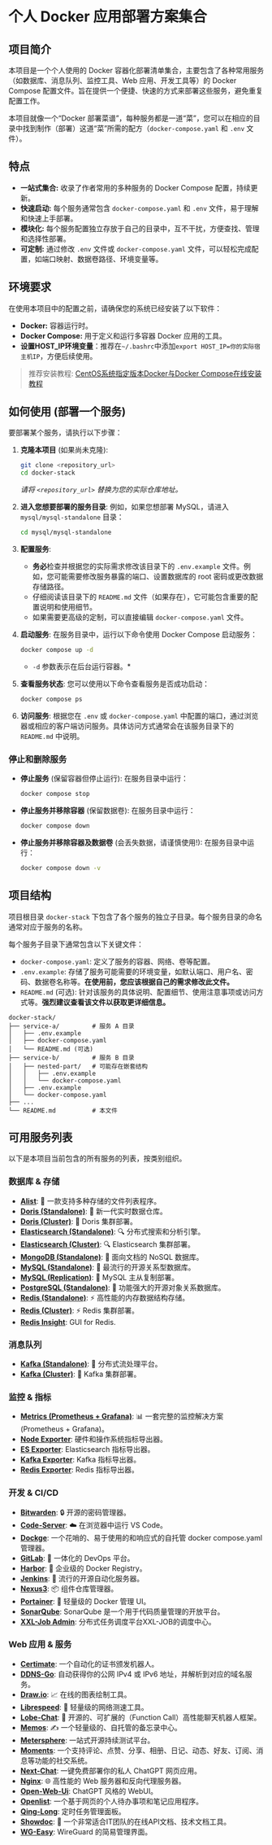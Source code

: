 # 个人 Docker 应用部署方案集合

## 项目简介

本项目是一个个人使用的 Docker 容器化部署清单集合，主要包含了各种常用服务（如数据库、消息队列、监控工具、Web 应用、开发工具等）的 Docker Compose 配置文件。旨在提供一个便捷、快速的方式来部署这些服务，避免重复配置工作。

本项目就像一个“Docker 部署菜谱”，每种服务都是一道“菜”，您可以在相应的目录中找到制作（部署）这道“菜”所需的配方（`docker-compose.yaml` 和 `.env` 文件）。

## 特点

*   **一站式集合:** 收录了作者常用的多种服务的 Docker Compose 配置，持续更新。
*   **快速启动:** 每个服务通常包含 `docker-compose.yaml` 和 `.env` 文件，易于理解和快速上手部署。
*   **模块化:** 每个服务配置独立存放于自己的目录中，互不干扰，方便查找、管理和选择性部署。
*   **可定制:** 通过修改 `.env` 文件或 `docker-compose.yaml` 文件，可以轻松完成配置，如端口映射、数据卷路径、环境变量等。

## 环境要求

在使用本项目中的配置之前，请确保您的系统已经安装了以下软件：

*   **Docker:** 容器运行时。
*   **Docker Compose:** 用于定义和运行多容器 Docker 应用的工具。
*   **设置HOST_IP环境变量**：推荐在`~/.bashrc`中添加`export HOST_IP=你的实际宿主机IP`，方便后续使用。

> 推荐安装教程: [CentOS系统指定版本Docker与Docker Compose在线安装教程](https://lbs.wiki/pages/987e17e9/)

## 如何使用 (部署一个服务)

要部署某个服务，请执行以下步骤：

1.  **克隆本项目** (如果尚未克隆):
    ```bash
    git clone <repository_url>
    cd docker-stack
    ```
    *请将 `<repository_url>` 替换为您的实际仓库地址。*

2.  **进入您想要部署的服务目录**:
    例如，如果您想部署 MySQL，请进入 `mysql/mysql-standalone` 目录：
    ```bash
    cd mysql/mysql-standalone
    ```

3.  **配置服务**:
    *   **务必**检查并根据您的实际需求修改该目录下的 `.env.example` 文件。例如，您可能需要修改服务暴露的端口、设置数据库的 root 密码或更改数据存储路径。
    *   仔细阅读该目录下的 `README.md` 文件（如果存在），它可能包含重要的配置说明和使用细节。
    *   如果需要更高级的定制，可以直接编辑 `docker-compose.yaml` 文件。

4.  **启动服务**:
    在服务目录中，运行以下命令使用 Docker Compose 启动服务：
    ```bash
    docker compose up -d
    ```
    * `-d` 参数表示在后台运行容器。*

5.  **查看服务状态**:
    您可以使用以下命令查看服务是否成功启动：
    ```bash
    docker compose ps
    ```

6.  **访问服务**:
    根据您在 `.env` 或 `docker-compose.yaml` 中配置的端口，通过浏览器或相应的客户端访问服务。具体访问方式通常会在该服务目录下的 `README.md` 中说明。

### 停止和删除服务

*   **停止服务** (保留容器但停止运行):
    在服务目录中运行：
    ```bash
    docker compose stop
    ```
*   **停止服务并移除容器** (保留数据卷):
    在服务目录中运行：
    ```bash
    docker compose down
    ```
*   **停止服务并移除容器及数据卷** (会丢失数据，请谨慎使用!):
    在服务目录中运行：
    ```bash
    docker compose down -v
    ```

## 项目结构

项目根目录 `docker-stack` 下包含了各个服务的独立子目录。每个服务目录的命名通常对应于服务的名称。

每个服务子目录下通常包含以下关键文件：

*   `docker-compose.yaml`: 定义了服务的容器、网络、卷等配置。
*   `.env.example`: 存储了服务可能需要的环境变量，如默认端口、用户名、密码、数据卷名称等。**在使用前，您应该根据自己的需求修改此文件。**
*   `README.md` (可选): 针对该服务的具体说明、配置细节、使用注意事项或访问方式等。**强烈建议查看该文件以获取更详细信息。**

```
docker-stack/
├── service-a/         # 服务 A 目录
│   ├── .env.example
│   ├── docker-compose.yaml
│   └── README.md (可选)
├── service-b/         # 服务 B 目录
│   ├── nested-part/   # 可能存在嵌套结构
│   │   ├── .env.example
│   │   └── docker-compose.yaml
│   ├── .env.example
│   └── docker-compose.yaml
├── ...
└── README.md          # 本文件
```

## 可用服务列表

以下是本项目当前包含的所有服务的列表，按类别组织。

### 数据库 & 存储

*   [**Alist**](./alist/): 📁 一款支持多种存储的文件列表程序。
*   [**Doris (Standalone)**](./doris/doris-standalone/): 🚀 新一代实时数据仓库。
*   [**Doris (Cluster)**](./doris/doris-cluster/): 🚀 Doris 集群部署。
*   [**Elasticsearch (Standalone)**](./es/es-standalone/): 🔍 分布式搜索和分析引擎。
*   [**Elasticsearch (Cluster)**](./es/es-cluster/): 🔍 Elasticsearch 集群部署。
*   [**MongoDB (Standalone)**](./mongodb/mongodb-standalone/): 🍃 面向文档的 NoSQL 数据库。
*   [**MySQL (Standalone)**](./mysql/mysql-standalone/): 🐬 最流行的开源关系型数据库。
*   [**MySQL (Replication)**](./mysql/mysql-replication/): 🐬 MySQL 主从复制部署。
*   [**PostgreSQL (Standalone)**](./postgresql/postgresql-standalone/): 🐘 功能强大的开源对象关系数据库。
*   [**Redis (Standalone)**](./redis/redis-standalone/): ⚡ 高性能的内存数据结构存储。
*   [**Redis (Cluster)**](./redis/redis-cluster/): ⚡ Redis 集群部署。
*   [**Redis Insight**](./redis/redis-insight/):  GUI for Redis.

### 消息队列

*   [**Kafka (Standalone)**](./kafka/kafka-standalone/): 📨 分布式流处理平台。
*   [**Kafka (Cluster)**](./kafka/kafka-cluster/): 📨 Kafka 集群部署。

### 监控 & 指标

*   [**Metrics (Prometheus + Grafana)**](./metrics/): 📊 一套完整的监控解决方案 (Prometheus + Grafana)。
*   [**Node Exporter**](./exporter/node-exporter/): 硬件和操作系统指标导出器。
*   [**ES Exporter**](./exporter/es-exporter/): Elasticsearch 指标导出器。
*   [**Kafka Exporter**](./exporter/kafka-exporter/): Kafka 指标导出器。
*   [**Redis Exporter**](./exporter/redis-exporter/): Redis 指标导出器。

### 开发 & CI/CD

*   [**Bitwarden**](./bitwarden/): 🔒 开源的密码管理器。
*   [**Code-Server**](./code-server/): ☁️ 在浏览器中运行 VS Code。
*   [**Dockge**](./dockge/): 一个花哨的、易于使用的和响应式的自托管 docker compose.yaml 管理器。
*   [**GitLab**](./gitlab/): 🦊 一体化的 DevOps 平台。
*   [**Harbor**](./harbor/): 🐳 企业级的 Docker Registry。
*   [**Jenkins**](./jenkins/): 🤖 流行的开源自动化服务器。
*   [**Nexus3**](./nexus3/): 📦 组件仓库管理器。
*   [**Portainer**](./portainer/): 🐳 轻量级的 Docker 管理 UI。
*   [**SonarQube**](./sonarqube/): SonarQube 是一个用于代码质量管理的开放平台。
*   [**XXL-Job Admin**](./xxl-job-admin/): 分布式任务调度平台XXL-JOB的调度中心。

### Web 应用 & 服务

*   [**Certimate**](./certimate/): 一个自动化的证书颁发机器人。
*   [**DDNS-Go**](./ddns-go/): 自动获得你的公网 IPv4 或 IPv6 地址，并解析到对应的域名服务。
*   [**Draw.io**](./drawio/): 📈 在线的图表绘制工具。
*   [**Librespeed**](./librespeed/): 🚀 轻量级的网络测速工具。
*   [**Lobe-Chat**](./lobe-chat/): 🤖 开源的、可扩展的（Function Call）高性能聊天机器人框架。
*   [**Memos**](./memos/): ✍️ 一个轻量级的、自托管的备忘录中心。
*   [**Metersphere**](./metersphere/): 一站式开源持续测试平台。
*   [**Moments**](./moments/): 一个支持评论、点赞、分享、相册、日记、动态、好友、订阅、消息等功能的社交系统。
*   [**Next-Chat**](./next-chat/): 一键免费部署你的私人 ChatGPT 网页应用。
*   [**Nginx**](./nginx/): 🌐 高性能的 Web 服务器和反向代理服务器。
*   [**Open-Web-Ui**](./open-web-ui/): ChatGPT 风格的 WebUI。
*   [**Openlist**](./openlist/): 一个基于网页的个人待办事项和笔记应用程序。
*   [**Qing-Long**](./qing-long/): 定时任务管理面板。
*   [**Showdoc**](./showdoc/): 📖 一个非常适合IT团队的在线API文档、技术文档工具。
*   [**WG-Easy**](./wg-easy/):  WireGuard 的简易管理界面。